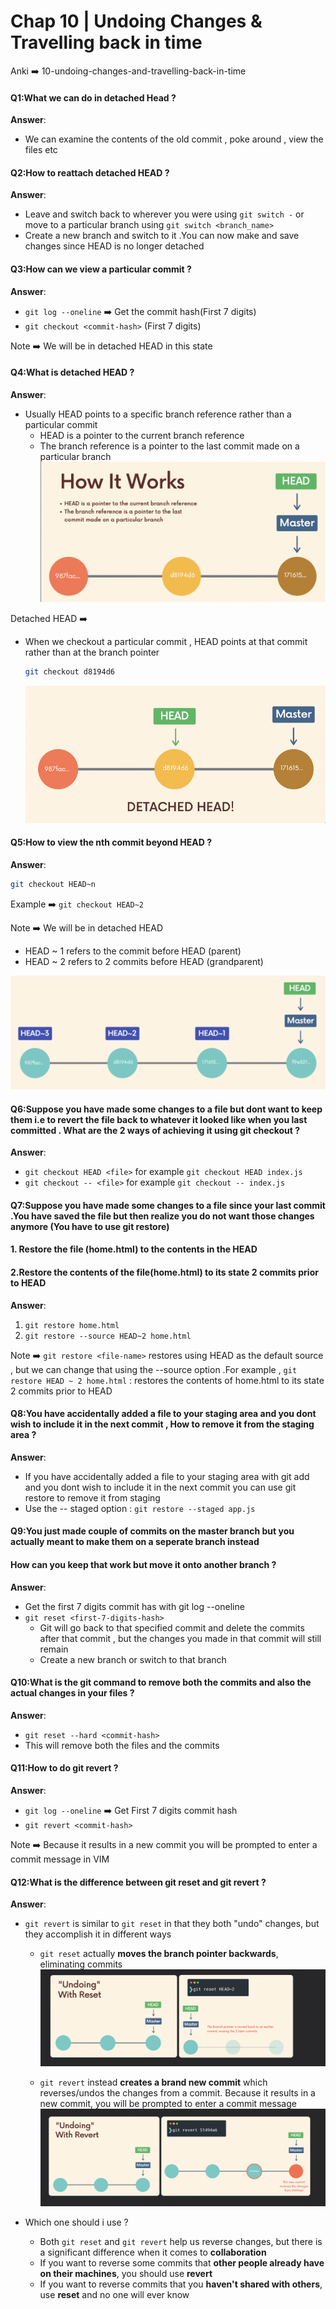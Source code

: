# Chap 10 | Undoing Changes & Travelling back in time 

Anki ➡️ 10-undoing-changes-and-travelling-back-in-time

#### Q1:What we can do in detached Head ? 

**Answer**:

- We can examine the contents of the old commit , poke around , view the files etc 

#### Q2:How to reattach detached HEAD ? 

**Answer**:

- Leave and switch back to wherever you were using `git switch -` or move to a particular branch using `git switch <branch_name>`
- Create a new branch and switch to it .You can now make and save changes since HEAD is no longer detached

#### Q3:How can we view a particular commit ? 

**Answer**:

- `git log --oneline` ➡️ Get the commit hash(First 7 digits)
- `git checkout <commit-hash>` (First 7 digits)

Note ➡️ We will be in detached HEAD in this state 

#### Q4:What is detached HEAD ? 

**Answer**:

- Usually HEAD points to a specific branch reference rather than a particular commit 
  - HEAD is a pointer to the current branch reference 
  - The branch reference is a pointer to the last commit made on a particular branch ![01-head](../../Assets/01-head.png)  

Detached HEAD ➡️ 

- When we checkout a particular commit , HEAD points at that commit rather than at the branch pointer 

  ```bash
  git checkout d8194d6
  ```

  ![01-detached-head](../../Assets/01-detached-head.png)



#### Q5:How to view the nth commit beyond HEAD ? 

**Answer**:

```bash
git checkout HEAD~n
```

Example ➡️ `git checkout HEAD~2`

Note ➡️ We will be in detached HEAD

- HEAD ~ 1 refers to the commit before HEAD (parent)
- HEAD ~ 2 refers to 2 commits before HEAD (grandparent)

![03-git-checkout](../../Assets/03-git-checkout.png)

#### Q6:Suppose you have made some changes to a file but dont want to keep them i.e to revert the file back to whatever it looked like when you last committed . What are the 2 ways of achieving it using git checkout ?  

**Answer**:

- `git checkout HEAD <file>` for example `git checkout HEAD index.js`
- `git checkout -- <file>` for example  `git checkout -- index.js`

#### Q7:Suppose you have made some changes to a file since your last commit .You have saved the file but then realize you do not want those changes anymore (You have to use git restore)

#### 1. Restore the file (home.html) to the contents in the HEAD 

#### 2.Restore the contents of the file(home.html) to its state 2 commits prior to HEAD 

**Answer**:

1. `git restore home.html`
2. `git restore --source HEAD~2 home.html`

Note ➡️ `git restore <file-name>` restores using HEAD as the default source , but we can change that using the --source option .For example , `git restore HEAD ~ 2 home.html` : restores the contents of home.html to its state 2 commits prior to HEAD

#### Q8:You have accidentally added a file to your staging area and you dont wish to include it in the next commit , How to remove it from the staging area ? 

**Answer**:

- If you have accidentally added a file to your staging area with git add and you dont wish to include it in the next commit you can use git restore to remove it from staging
- Use the -- staged option : `git restore --staged app.js`

#### Q9:You just made couple of commits on the master branch but you actually meant to make them on a seperate branch instead 

#### How can you keep that work but move it onto another branch ? 

**Answer**:

- Get the first 7 digits commit has with git log --oneline 
- `git reset <first-7-digits-hash>` 
  - Git will go back to that specified commit and delete the commits after that commit , but the changes you made in that commit will still remain 
  - Create a new branch or switch to that branch 

#### Q10:What is the git command to remove both the commits and also the actual changes in your files ? 

**Answer**:

- `git reset --hard <commit-hash>`
- This will remove both the files and the commits 

#### Q11:How to do git revert ? 

**Answer**:

- `git log --oneline` ➡️ Get First 7 digits commit hash 
- `git revert <commit-hash>`

Note ➡️ Because it results in a new commit you will be prompted to enter a commit message in VIM 

#### Q12:What is the difference between git reset and git revert ? 

**Answer**:

- `git revert` is similar to `git reset` in that they both "undo" changes, but they accomplish it in different ways

  - `git reset` actually **moves the branch pointer backwards**, eliminating commits![git-reset](../../Assets/git-reset.png)

  - `git revert` instead **creates a brand new commit** which reverses/undos the changes from a commit. Because it results in a new commit, you will be prompted to enter a commit message![git-revert](../../Assets/git-revert.png)

- Which one should i use ? 
  - Both `git reset` and `git revert` help us reverse changes, but there is a significant difference when it comes to **collaboration**
  - If you want to reverse some commits that **other people already have on their machines**, you should use **revert**
  - If you want to reverse commits that you **haven't shared with others**, use **reset** and no one will ever know
